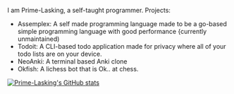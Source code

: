 I am Prime-Lasking, a self-taught programmer.
Projects:
- Assemplex: A self made programming language made to be a go-based simple programming language with good performance {currently unmaintained)
- Todoit: A CLI-based todo application made for privacy where all of your todo lists are on your device.
- NeoAnki: A terminal based Anki clone
- Okfish: A lichess bot that is Ok.. at chess.

[![Prime-Lasking's GitHub stats](https://github-readme-stats.vercel.app/api?username=Prime-Lasking)](https://github.com/anuraghazra/github-readme-stats)
